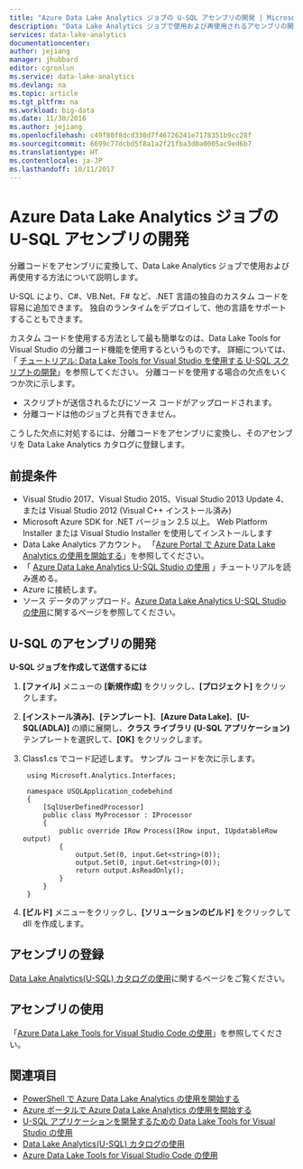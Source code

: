 ```yaml
---
title: "Azure Data Lake Analytics ジョブの U-SQL アセンブリの開発 | Microsoft Docs"
description: "Data Lake Analytics ジョブで使用および再使用されるアセンブリの開発方法について説明します。 "
services: data-lake-analytics
documentationcenter: 
author: jejiang
manager: jhubbard
editor: cgronlun
ms.service: data-lake-analytics
ms.devlang: na
ms.topic: article
ms.tgt_pltfrm: na
ms.workload: big-data
ms.date: 11/30/2016
ms.author: jejiang
ms.openlocfilehash: c49f80f8dcd330d7f46726241e7178351b9cc28f
ms.sourcegitcommit: 6699c77dcbd5f8a1a2f21fba3d0a0005ac9ed6b7
ms.translationtype: HT
ms.contentlocale: ja-JP
ms.lasthandoff: 10/11/2017
---
```

# <a name="develop-u-sql-assemblies-for-azure-data-lake-analytics-jobs"></a>Azure Data Lake Analytics ジョブの U-SQL アセンブリの開発
分離コードをアセンブリに変換して、Data Lake Analytics ジョブで使用および再使用する方法について説明します。 

U-SQL により、C#、VB.Net、F# など、.NET 言語の独自のカスタム コードを容易に追加できます。 独自のランタイムをデプロイして、他の言語をサポートすることもできます。

カスタム コードを使用する方法として最も簡単なのは、Data Lake Tools for Visual Studio の分離コード機能を使用するというものです。 詳細については、「 [チュートリアル: Data Lake Tools for Visual Studio を使用する U-SQL スクリプトの開発](data-lake-analytics-data-lake-tools-get-started.md)」を参照してください。 分離コードを使用する場合の欠点をいくつか次に示します。

- スクリプトが送信されるたびにソース コードがアップロードされます。
- 分離コードは他のジョブと共有できません。

こうした欠点に対処するには、分離コードをアセンブリに変換し、そのアセンブリを Data Lake Analytics カタログに登録します。

## <a name="prerequisites"></a>前提条件
* Visual Studio 2017、Visual Studio 2015、Visual Studio 2013 Update 4、または Visual Studio 2012 (Visual C++ インストール済み)
* Microsoft Azure SDK for .NET バージョン 2.5 以上。  Web Platform Installer または Visual Studio Installer を使用してインストールします
* Data Lake Analytics アカウント。  「[Azure Portal で Azure Data Lake Analytics の使用を開始する](data-lake-analytics-get-started-portal.md)」を参照してください。
* 「 [Azure Data Lake Analytics U-SQL Studio の使用](data-lake-analytics-u-sql-get-started.md) 」チュートリアルを読み進める。
* Azure に接続します。
* ソース データのアップロード。[Azure Data Lake Analytics U-SQL Studio の使用](data-lake-analytics-u-sql-get-started.md)に関するページを参照してください。 

## <a name="develop-assemblies-for-u-sql"></a>U-SQL のアセンブリの開発

**U-SQL ジョブを作成して送信するには**

1. **[ファイル]** メニューの **[新規作成]** をクリックし、**[プロジェクト]** をクリックします。
2. **[インストール済み]**、**[テンプレート]**、**[Azure Data Lake]**、**[U-SQL(ADLA)]** の順に展開し、**クラス ライブラリ (U-SQL アプリケーション)** テンプレートを選択して、**[OK]** をクリックします。
3. Class1.cs でコード記述します。  サンプル コードを次に示します。

        using Microsoft.Analytics.Interfaces;

        namespace USQLApplication_codebehind
        {
            [SqlUserDefinedProcessor]
            public class MyProcessor : IProcessor
            {
                public override IRow Process(IRow input, IUpdatableRow output)
                {
                    output.Set(0, input.Get<string>(0));
                    output.Set(0, input.Get<string>(0));
                    return output.AsReadOnly();
                }
            }
        }
4. **[ビルド]** メニューをクリックし、**[ソリューションのビルド]** をクリックして dll を作成します。

## <a name="register-assemblies"></a>アセンブリの登録

[Data Lake Analytics(U-SQL) カタログの使用](data-lake-analytics-use-u-sql-catalog.md)に関するページをご覧ください。


## <a name="use-the-assemblies"></a>アセンブリの使用

「[Azure Data Lake Tools for Visual Studio Code の使用](data-lake-analytics-data-lake-tools-for-vscode.md)」を参照してください。

## <a name="see-also"></a>関連項目
* [PowerShell で Azure Data Lake Analytics の使用を開始する](data-lake-analytics-get-started-powershell.md)
* [Azure ポータルで Azure Data Lake Analytics の使用を開始する](data-lake-analytics-get-started-portal.md)
* [U-SQL アプリケーションを開発するための Data Lake Tools for Visual Studio の使用](data-lake-analytics-data-lake-tools-get-started.md)
* [Data Lake Analytics(U-SQL) カタログの使用](data-lake-analytics-use-u-sql-catalog.md)
* [Azure Data Lake Tools for Visual Studio Code の使用](data-lake-analytics-data-lake-tools-for-vscode.md)